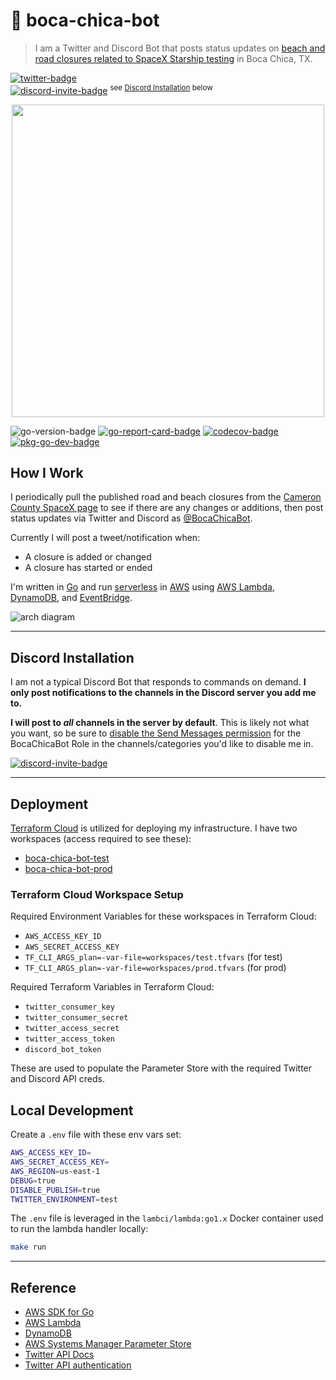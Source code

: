 # :rocket: boca-chica-bot

>I am a Twitter and Discord Bot that posts status updates on [beach and road closures related to SpaceX
Starship testing][cameron-county-spacex] in Boca Chica, TX.

[![twitter-badge]][@bocachicabot]  
[![discord-invite-badge]][bocachicabot-discord-invite] <sup>see [Discord Installation](#discord-installation) below</sup>

<p align="center">
<img width="500" src="assets/bocachicabot.jpg">
</p>

![go-version-badge]
[![go-report-card-badge]][go-report-card]
[![codecov-badge]][boca-chica-bot-codecov]
[![pkg-go-dev-badge]][pkg-go-dev]

## How I Work

I periodically pull the published road and beach closures from the [Cameron County SpaceX
page][cameron-county-spacex] to see if there are any changes or additions, then post status
updates via Twitter and Discord as [@BocaChicaBot].

Currently I will post a tweet/notification when:

- A closure is added or changed
- A closure has started or ended

I'm written in [Go] and run [serverless] in [AWS] using [AWS Lambda], [DynamoDB], and [EventBridge].

![arch diagram](./assets/boca-chica-bot.drawio.png)

---

## Discord Installation

I am not a typical Discord Bot that responds to commands on demand. **I only post notifications to
the channels in the Discord server you add me to.**

**I will post to *all* channels in the server by default**. This is likely not what you want, so
be sure to [disable the Send Messages
permission][discord-disable-send-messages] for the BocaChicaBot Role in the channels/categories
you'd like to disable me in.

[![discord-invite-badge]][bocachicabot-discord-invite]

---

## Deployment

[Terraform Cloud] is utilized for deploying my infrastructure. I have two workspaces (access required to see these):

- [boca-chica-bot-test][terraform-cloud-workspace-test]
- [boca-chica-bot-prod][terraform-cloud-workspace-prod]

### Terraform Cloud Workspace Setup

Required Environment Variables for these workspaces in Terraform Cloud:

- `AWS_ACCESS_KEY_ID`
- `AWS_SECRET_ACCESS_KEY`
- `TF_CLI_ARGS_plan=-var-file=workspaces/test.tfvars` (for test)
- `TF_CLI_ARGS_plan=-var-file=workspaces/prod.tfvars` (for prod)

Required Terraform Variables in Terraform Cloud:

- `twitter_consumer_key`
- `twitter_consumer_secret`
- `twitter_access_secret`
- `twitter_access_token`
- `discord_bot_token`

These are used to populate the Parameter Store with the required Twitter and Discord API creds.

## Local Development

Create a `.env` file with these env vars set:

```sh
AWS_ACCESS_KEY_ID=
AWS_SECRET_ACCESS_KEY=
AWS_REGION=us-east-1
DEBUG=true
DISABLE_PUBLISH=true
TWITTER_ENVIRONMENT=test
```

The `.env` file is leveraged in the `lambci/lambda:go1.x` Docker container used to run the lambda
handler locally:

```sh
make run
```

---

## Reference

- [AWS SDK for Go][aws-sdk-go]
- [AWS Lambda]
- [DynamoDB]
- [AWS Systems Manager Parameter Store][aws-param-store]
- [Twitter API Docs]
- [Twitter API authentication][twitter-api-auth]

[aws]:https://aws.amazon.com/
[aws lambda]:https://aws.amazon.com/lambda/
[aws-param-store]:https://docs.aws.amazon.com/systems-manager/latest/userguide/systems-manager-parameter-store.html
[aws-sdk-go]:https://docs.aws.amazon.com/sdk-for-go/
[cameron-county-spacex]:https://www.cameroncounty.us/spacex/
[codecov-badge]:https://codecov.io/gh/nickshine/boca-chica-bot/branch/master/graph/badge.svg?token=171LQ10HAP
[discord-disable-send-messages]:https://support.discord.com/hc/en-us/articles/206029707-How-do-I-set-up-Permissions-
[discord-invite-badge]:https://img.shields.io/static/v1?label=Discord&logo=Discord&message=Invite%20@BocaChicaBot&colorB=7289DA
[dynamodb]:https://aws.amazon.com/dynamodb/
[EventBridge]:https://aws.amazon.com/eventbridge/
[go]:https://golang.org/
[go-report-card]:https://goreportcard.com/report/github.com/nickshine/boca-chica-bot
[go-report-card-badge]:https://goreportcard.com/badge/github.com/nickshine/boca-chica-bot
[go-version-badge]:https://img.shields.io/github/go-mod/go-version/nickshine/boca-chica-bot
[pkg-go-dev]:https://pkg.go.dev/github.com/nickshine/boca-chica-bot
[pkg-go-dev-badge]:https://pkg.go.dev/badge/github.com/nickshine/boca-chica-bot
[serverless]:https://aws.amazon.com/serverless/
[terraform cloud]:https://www.hashicorp.com/products/terraform
[terraform-cloud-workspace-test]:https://app.terraform.io/app/nickshine/workspaces/boca-chica-bot-test
[terraform-cloud-workspace-prod]:https://app.terraform.io/app/nickshine/workspaces/boca-chica-bot-prod
[twitter api docs]:https://developer.twitter.com/en/docs/twitter-api
[twitter-api-auth]:https://developer.twitter.com/en/docs/authentication/overview
[twitter-badge]:https://img.shields.io/twitter/follow/BocaChicaBot?style=social
[@BocaChicaBot]:https://twitter.com/bocachicabot
[bocachicabot-discord-invite]:https://discord.com/api/oauth2/authorize?client_id=782492119063199744&permissions=2048&scope=bot
[boca-chica-bot-codecov]:https://codecov.io/gh/nickshine/boca-chica-bot
